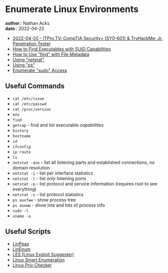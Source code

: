 # Enumerate Linux Environments

**author**:: Nathan Acks  
**date**:: 2022-04-22

* [2022-04-20 - ITPro.TV: CompTIA Security+ (SY0-601) & TryHackMe: Jr. Penetration Tester](../log/2022-04-20-itprotv-comptia-security-plus-and-tryhackme-jr-penetration-tester.md)
* [How to Find Executables with SUID Capabilities](how-to-find-executables-with-suid-capabilities.md)
* [How to Use "find" with File Metadata](how-to-use-find-with-file-metadata.md)
* [Using "netstat"](netstat.md)
* [Using "ps"](ps.md)
* [Enumerate "sudo" Access](enumerate-sudo-access.md)

## Useful Commands

* `cat /etc/issue`
* `cat /etc/passwd`
* `cat /proc/version`
* `env`
* `find`
* `getcap` - find and list executable *capabilities*
* `history`
* `hostname`
* `id`
* `ifconfig`
* `ip route`
* `ls`
* `netstat -ano` - list all listening parts and established connections, no domain resolution
* `netstat -i` - list per interface statistics
* `netstat -l` - list *only* listening ports
* `netstat -p` - list protocol and service information (requires root to see everything)
* `netstat -s` - list protocol statistics
* `ps auxfww` - show process tree
* `ps auxww` - show lots and lots of process info
* `sudo -l`
* `uname -a`

## Useful Scripts

* [LinPeas](https://github.com/carlospolop/privilege-escalation-awesome-scripts-suite/tree/master/linPEAS)
* [LinEnum](https://github.com/rebootuser/LinEnum)
* [LES (Linux Exploit Suggester)](https://github.com/mzet-/linux-exploit-suggester)
* [Linux Smart Enumeration](https://github.com/diego-treitos/linux-smart-enumeration)
* [Linux Priv Checker](https://github.com/linted/linuxprivchecker)
